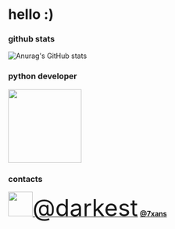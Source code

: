 # hello :)

### github stats
![Anurag's GitHub stats](https://github-readme-stats.vercel.app/api?username=okxan&show_icons=true&theme=dracula)

### python developer
<img src="https://i.imgur.com/Uz8A9gH.png" width="150">

### contacts
<img src="https://i.imgur.com/ySFh4zD.png" width="50"><a href="https://www.instagram.com/darkest/"><font size="23">@darkest</font></a>
<a href="https://www.instagram.com/7xan/"><b>@7xans</b></a>

